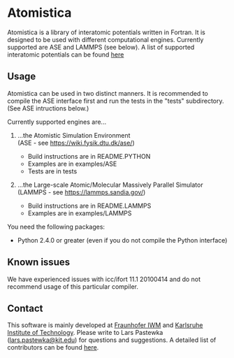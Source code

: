 Atomistica
==========

Atomistica is a library of interatomic potentials written in Fortran. It is
designed to be used with different computational engines. Currently supported
are ASE and LAMMPS (see below). A list of supported interatomic potentials can
be found [here](POTENTIALS.md)


Usage
-----

Atomistica can be used in two distinct manners. It is recommended to compile the
ASE interface first and run the tests in the "tests" subdirectory. (See ASE
intructions below.)

Currently supported engines are...

1.  ...the Atomistic Simulation Environment   
    (ASE - see https://wiki.fysik.dtu.dk/ase/)
    * Build instructions are in README.PYTHON
    * Examples are in examples/ASE
    * Tests are in tests

2.  ...the Large-scale Atomic/Molecular Massively Parallel Simulator   
    (LAMMPS - see https://lammps.sandia.gov/)
    * Build instructions are in README.LAMMPS
    * Examples are in examples/LAMMPS

You need the following packages:

* Python 2.4.0 or greater (even if you do not compile the Python interface)


Known issues
------------

We have experienced issues with icc/ifort 11.1 20100414 and do not recommend
usage of this particular compiler.


Contact
-------

This software is mainly developed at [Fraunhofer IWM](http://www.en.iwm.fraunhofer.de/business-units/tribology/multiscale-modeling-and-tribosimulation/) and [Karlsruhe Institute of Technology](http://www.iam.kit.edu/zbs/english/). Please write to Lars Pastewka (lars.pastewka@kit.edu) for questions and suggestions. A detailed list of contributors can be found [here](AUTHORS.md).
